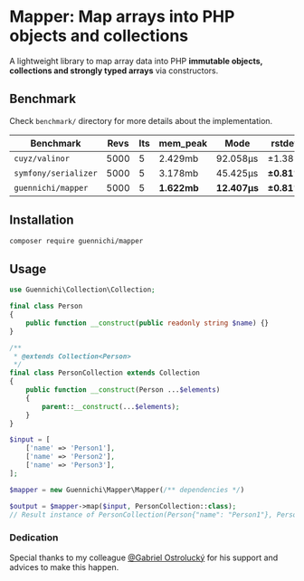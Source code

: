 # Mapper: Map arrays into PHP objects and collections

A lightweight library to map array data into PHP **immutable objects, collections and strongly typed arrays** via constructors.

## Benchmark

Check `benchmark/` directory for more details about the implementation.

| Benchmark          | Revs     | Its | mem_peak | Mode | rstdev     |
|--------------------|----------|-----|---------|------|------------|
| `cuyz/valinor` | 5000 | 5   | 2.429mb | 92.058μs     | ±1.38%     |
| `symfony/serializer` | 5000 | 5   | 3.178mb |  45.425μs    | **±0.81%** |
| `guennichi/mapper`   | 5000    | 5   | **1.622mb** | **12.407μs**     | **±0.81%** |


## Installation

```bash
composer require guennichi/mapper
```

## Usage

```php
use Guennichi\Collection\Collection;

final class Person
{
    public function __construct(public readonly string $name) {}
}

/**
 * @extends Collection<Person>
 */
final class PersonCollection extends Collection
{
    public function __construct(Person ...$elements)
    {
        parent::__construct(...$elements);
    }
}

$input = [
    ['name' => 'Person1'],
    ['name' => 'Person2'],
    ['name' => 'Person3'],
];

$mapper = new Guennichi\Mapper\Mapper(/** dependencies */)

$output = $mapper->map($input, PersonCollection::class);
// Result instance of PersonCollection(Person{"name": "Person1"}, Person{"name": "Person2"}, Person{"name": "Person3"})
```

### Dedication

Special thanks to my colleague [@Gabriel Ostrolucký](https://github.com/ostrolucky) for his support and advices to make this happen.
